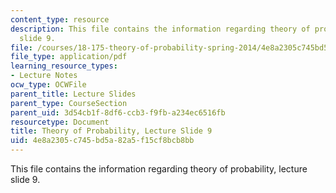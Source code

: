 ```yaml
---
content_type: resource
description: This file contains the information regarding theory of probability, lecture
  slide 9.
file: /courses/18-175-theory-of-probability-spring-2014/4e8a2305c745bd5a82a5f15cf8bcb8bb_MIT18_175S14_Lecture9.pdf
file_type: application/pdf
learning_resource_types:
- Lecture Notes
ocw_type: OCWFile
parent_title: Lecture Slides
parent_type: CourseSection
parent_uid: 3d54cb1f-8df6-ccb3-f9fb-a234ec6516fb
resourcetype: Document
title: Theory of Probability, Lecture Slide 9
uid: 4e8a2305-c745-bd5a-82a5-f15cf8bcb8bb
---
```

This file contains the information regarding theory of probability, lecture slide 9.